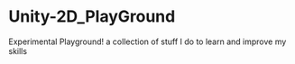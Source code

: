 # Unity-2D_PlayGround
 Experimental Playground! a collection of stuff I do to learn and improve my skills
